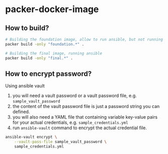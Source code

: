# packer-docker-image

## How to build?

```Bash
# Building the foundation image, allow to run ansible, but not running ansible
packer build -only "foundation.*" .

# Building the final image, running ansible
packer build -only "final.*" .
```

## How to encrypt password?

Using ansible vault

1. you will need a vault password or a vault password file, e.g. `sample_vault_password`
2. the content of the vault password file is just a password string you can defined.
3. you will also need a YAML file that containing variable key-value pairs for your actual credentials, e.g. `sample_credentials.yml`
4. run `ansible-vault` command to encrypt the actual credential file.

```bash
ansible-vault encrypt \
    --vault-pass-file sample_vault_password \
    sample_credentials.yml
```

